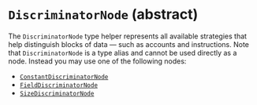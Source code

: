# `DiscriminatorNode` (abstract)

The `DiscriminatorNode` type helper represents all available strategies that help distinguish blocks of data — such as accounts and instructions. Note that `DiscriminatorNode` is a type alias and cannot be used directly as a node. Instead you may use one of the following nodes:

-   [`ConstantDiscriminatorNode`](./ConstantDiscriminatorNode.md)
-   [`FieldDiscriminatorNode`](./FieldDiscriminatorNode.md)
-   [`SizeDiscriminatorNode`](./SizeDiscriminatorNode.md)

